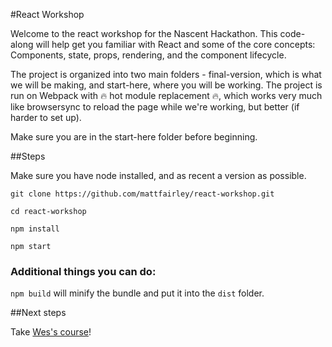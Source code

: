 #React Workshop

Welcome to the react workshop for the Nascent Hackathon. This code-along will help get you familiar with React and some of the core concepts: Components, state, props, rendering, and the component lifecycle.

The project is organized into two main folders - final-version, which is what we will be making, and start-here, where you will be working. The project is run on Webpack with 🔥 hot module replacement 🔥, which works very much like browsersync to reload the page while we're working, but better (if harder to set up).

Make sure you are in the start-here folder before beginning.

##Steps

Make sure you have node installed, and as recent a version as possible.

`git clone https://github.com/mattfairley/react-workshop.git`

`cd react-workshop`

`npm install`

`npm start`

### Additional things you can do:

`npm build` will minify the bundle and put it into the `dist` folder.

##Next steps

Take [Wes's course](http://reactforbeginners.com)! 
